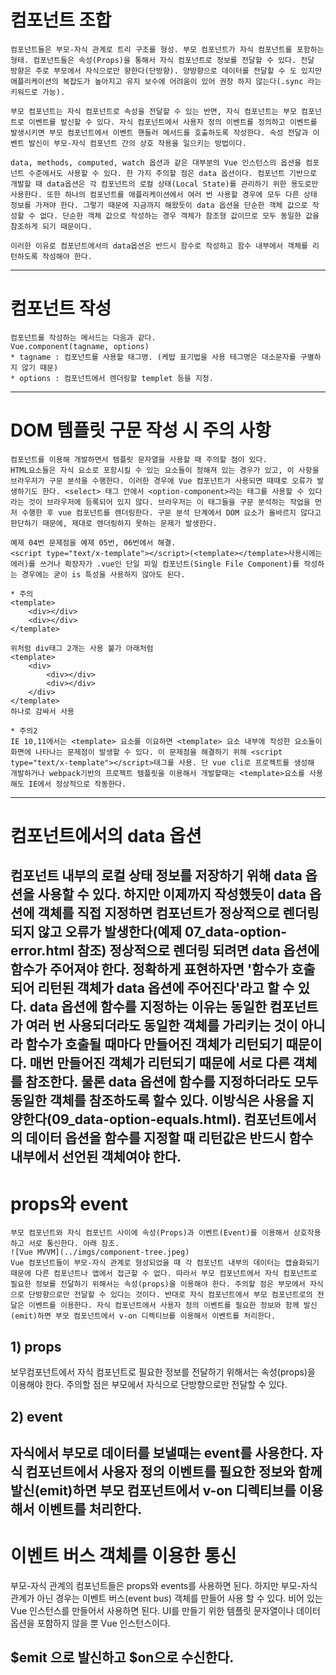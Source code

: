 # 컴포넌트 조합
```
컴포넌트들은 부모-자식 관계로 트리 구조를 형성. 부모 컴포넌트가 자식 컴포넌트를 포함하는 형태. 컴포넌트들은 속성(Props)을 통해서 자식 컴포넌트로 정보를 전달할 수 있다. 전달 방향은 주로 부모에서 자식으로만 향한다(단방향). 양방향으로 데이터를 전달할 수 도 있지만 애플리케이션의 복잡도가 높아지고 유지 보수에 어려움이 있어 권장 하지 않는다(.sync 라는 키워드로 가능).

부모 컴포넌트는 자식 컴포넌트로 속성을 전달할 수 있는 반면, 자식 컴포넌트는 부모 컴포넌트로 이벤트를 발신할 수 있다. 자식 컴포넌트에서 사용자 정의 이벤트를 정의하고 이벤트를 발생시키면 부모 컴포넌트에서 이벤트 핸들러 메서드를 호출하도록 작성한다. 속성 전달과 이벤트 발신이 부모-자식 컴포넌트 간의 상호 작용을 일으키는 방법이다.

data, methods, computed, watch 옵션과 같은 대부분의 Vue 인스턴스의 옵션을 컴포넌트 수준에서도 사용할 수 있다. 한 가지 주의할 점은 data 옵션이다. 컴포넌트 기반으로 개발할 때 data옵션은 각 컴포넌트의 로컬 상태(Local State)를 관리하기 위한 용도로만 사용한다. 또한 하나의 컴포넌트를 애플리케이션에서 여러 번 사용할 경우에 모두 다른 상태 정보를 가져야 한다. 그렇기 때문에 지금까지 해왔듯이 data 옵션을 단순한 객체 값으로 작성할 수 없다. 단순한 객체 값으로 작성하는 경우 객체가 참조형 값이므로 모두 동일한 값을 참조하게 되기 때문이다.

이러한 이유로 컴포넌트에서의 data옵션은 반드시 함수로 작성하고 함수 내부에서 객체를 리턴하도록 작성해야 한다.
```
---

# 컴포넌트 작성
```
컴포넌트를 작성하는 메서드는 다음과 같다.
Vue.component(tagname, options)
* tagname : 컴포넌트를 사용할 태그명. (케밥 표기법을 사용 테그명은 대소문자를 구별하지 않기 때문)
* options : 컴포넌트에서 렌더링할 templet 등을 지정.
```
---

# DOM 템플릿 구문 작성 시 주의 사항
```
컴포넌트를 이용해 개발하면서 템플릿 문자열을 사용할 때 주의할 점이 있다.
HTML요소들은 자식 요소로 포함시킬 수 있는 요소들이 정해져 있는 경우가 있고, 이 사항을 브라우저가 구문 분석을 수행한다. 이러한 경우에 Vue 컴포넌트가 사용되면 때때로 오류가 발생하기도 한다. <select> 태그 안에서 <option-component>라는 태그를 사용할 수 있다라는 것이 브라우저에 등록되어 있지 않다. 브라우저는 이 태그들을 구문 분석하는 작업을 먼저 수행한 후 vue 컴포넌트를 렌더링한다. 구문 분석 단계에서 DOM 요소가 올바르지 않다고 판단하기 때문에, 제대로 렌더링하지 못하는 문제가 발생한다.

예제 04번 문제점을 예제 05번, 06번에서 해결.
<script type="text/x-template"></script>(<template></template>사용시에는 에러)를 쓰거나 확장자가 .vue인 단일 파일 컴포넌트(Single File Component)를 작성하는 경우에는 굳이 is 특성을 사용하지 않아도 된다.

* 주의
<template>
    <div></div>
    <div></div>
</template>

위처럼 div태그 2개는 사용 불가 아래처럼 
<template>
    <div>
        <div></div>
        <div></div>
    </div>
</template>
하나로 감싸서 사용 

* 주의2
IE 10,11에서는 <template> 요소를 이요하면 <template> 요소 내부에 작성한 요소들이 화면에 나타나는 문제점이 발생할 수 있다. 이 문제점을 해결하기 위해 <script type="text/x-template"></script>태그를 사용. 단 vue cli로 프로젝트를 생성해 개발하거나 webpack기반의 프로젝트 템플릿을 이용해서 개발할때는 <template>요소를 사용해도 IE에서 정상적으로 작동한다.
```

---

# 컴포넌트에서의 data 옵션
컴포넌트 내부의 로컬 상태 정보를 저장하기 위해 data 옵션을 사용할 수 있다. 하지만 이제까지 작성했듯이 data 옵션에 객체를 직접 지정하면 컴포넌트가 정상적으로 렌더링되지 않고 오류가 발생한다(예제 07_data-option-error.html 참조) 정상적으로 렌더링 되려면 data 옵션에 함수가 주어져야 한다. 정확하게 표현하자면 '함수가 호출되어 리턴된 객체가 data 옵션에 주어진다'라고 할 수 있다. data 옵션에 함수를 지정하는 이유는 동일한 컴포넌트가 여러 번 사용되더라도 동일한 객체를 가리키는 것이 아니라 함수가 호출될 때마다 만들어진 객체가 리턴되기 때문이다. 매번 만들어진 객체가 리턴되기 때문에 서로 다른 객체를 참조한다. 물론 data 옵션에 함수를 지정하더라도 모두 동일한 객체를 참조하도록 할수 있다. 이방식은 사용을 지양한다(09_data-option-equals.html). 컴포넌트에서의 데이터 옵션을 함수를 지정할 때 리턴값은 반드시 함수 내부에서 선언된 객체여야 한다.
---

# props와 event
```
부모 컴포넌트와 자식 컴포넌트 사이에 속성(Props)과 이벤트(Event)를 이용해서 상호작용하고 서로 통신한다. 아래 참조.
![Vue MVVM](../imgs/component-tree.jpeg)
Vue 컴포넌트들이 부모-자식 관계로 형성되었을 때 각 컴포넌트 내부의 데이터는 캡슐화되기 때문에 다른 컴포넌트나 앱에서 접근할 수 없다. 따라서 부모 컴포넌트에서 자식 컴포넌트로 필요한 정보를 전달하기 위해서는 속성(props)을 이용해야 한다. 주의할 점은 부모에서 자식으로 단방향으로만 전달할 수 있다는 것이다. 반대로 자식 컴포넌트에서 부모 컴포넌트로의 전달은 이벤트를 이용한다. 자식 컴포넌트에서 사용자 정의 이벤트를 필요한 정보와 함께 발신(emit)하면 부모 컴포넌트에서 v-on 디렉티브를 이용해서 이벤트를 처리한다.
```

## 1) props
보무컴포넌트에서 자식 컴포넌트로 필요한 정보를 전달하기 위해서는 속성(props)을 이용해야 한다. 주의할 점은 부모에서 자식으로 단방향으로만 전달할 수 있다.

## 2) event
 자식에서 부모로 데이터를 보낼때는 event를 사용한다. 자식 컴포넌트에서 사용자 정의 이벤트를 필요한 정보와 함께 발신(emit)하면 부모 컴포넌트에서 v-on 디렉티브를 이용해서 이벤트를 처리한다.
---

# 이벤트 버스 객체를 이용한 통신
부모-자식 관계의 컴포넌트들은 props와 events를 사용하면 된다. 하지만 부모-자식 관계가 아닌 경우는 이벤트 버스(event bus) 객체를 만들어 사용 할 수 있다. 비어 있는 Vue 인스턴스를 만들어서 사용하면 된다. UI를 만들기 위한 템플릿 문자열이나 데이터 옵션을 포함하지 않을 뿐 Vue 인스턴스이다.

$emit 으로 발신하고 $on으로 수신한다.
---